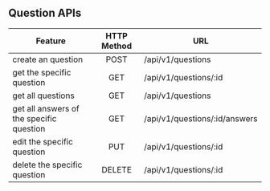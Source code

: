 ## Question APIs
| Feature | HTTP Method | URL |
| ------- | :-----------: | --- |
| create an question | POST | /api/v1/questions |
| get the specific question | GET | /api/v1/questions/:id |
| get all questions | GET | /api/v1/questions |
| get all answers of the specific question | GET | /api/v1/questions/:id/answers |
| edit the specific question | PUT | /api/v1/questions/:id |
| delete the specific question | DELETE | /api/v1/questions/:id |

